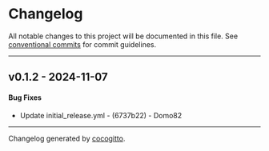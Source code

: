 # Changelog
All notable changes to this project will be documented in this file. See [conventional commits](https://www.conventionalcommits.org/) for commit guidelines.

- - -
## v0.1.2 - 2024-11-07
#### Bug Fixes
- Update initial_release.yml - (6737b22) - Domo82

- - -

Changelog generated by [cocogitto](https://github.com/cocogitto/cocogitto).